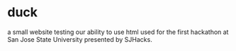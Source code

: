 # duck
a small website testing our ability to use html
used for the first hackathon at San Jose State University presented by SJHacks.
